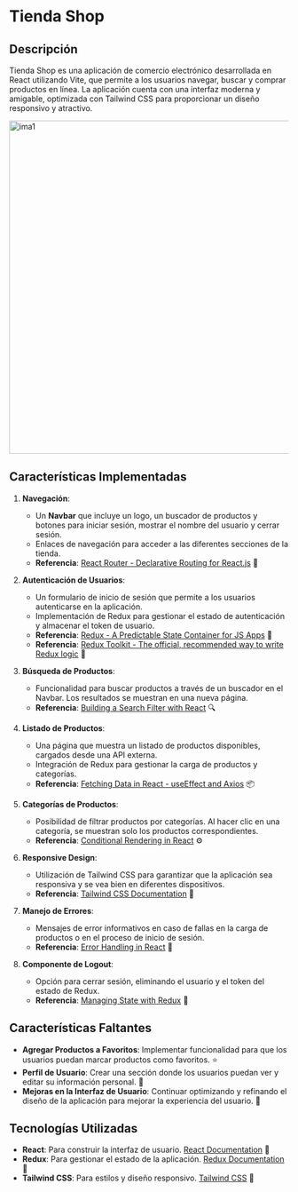 # Tienda Shop

## Descripción
Tienda Shop es una aplicación de comercio electrónico desarrollada en React utilizando Vite, que permite a los usuarios navegar, buscar y comprar productos en línea. La aplicación cuenta con una interfaz moderna y amigable, optimizada con Tailwind CSS para proporcionar un diseño responsivo y atractivo.


<img src="./ima1.png" alt="ima1" width="600" /> 


## Características Implementadas

1. **Navegación**:
   - Un **Navbar** que incluye un logo, un buscador de productos y botones para iniciar sesión, mostrar el nombre del usuario y cerrar sesión.
   - Enlaces de navegación para acceder a las diferentes secciones de la tienda.
   - **Referencia**: [React Router - Declarative Routing for React.js](https://reactrouter.com/en/main) 🔗

2. **Autenticación de Usuarios**:
   - Un formulario de inicio de sesión que permite a los usuarios autenticarse en la aplicación.
   - Implementación de Redux para gestionar el estado de autenticación y almacenar el token de usuario.
   - **Referencia**: [Redux - A Predictable State Container for JS Apps](https://redux.js.org/introduction/getting-started) 🔗
   - **Referencia**: [Redux Toolkit - The official, recommended way to write Redux logic](https://redux-toolkit.js.org/introduction/getting-started) 🔗

3. **Búsqueda de Productos**:
   - Funcionalidad para buscar productos a través de un buscador en el Navbar. Los resultados se muestran en una nueva página.
   - **Referencia**: [Building a Search Filter with React](https://www.freecodecamp.org/news/how-to-create-a-simple-search-filter-in-react/) 🔍

4. **Listado de Productos**:
   - Una página que muestra un listado de productos disponibles, cargados desde una API externa.
   - Integración de Redux para gestionar la carga de productos y categorías.
   - **Referencia**: [Fetching Data in React - useEffect and Axios](https://reactjs.org/docs/faq-ajax.html) 📦

5. **Categorías de Productos**:
   - Posibilidad de filtrar productos por categorías. Al hacer clic en una categoría, se muestran solo los productos correspondientes.
   - **Referencia**: [Conditional Rendering in React](https://reactjs.org/docs/conditional-rendering.html) ⚙️

6. **Responsive Design**:
   - Utilización de Tailwind CSS para garantizar que la aplicación sea responsiva y se vea bien en diferentes dispositivos.
   - **Referencia**: [Tailwind CSS Documentation](https://tailwindcss.com/docs) 📐

7. **Manejo de Errores**:
   - Mensajes de error informativos en caso de fallas en la carga de productos o en el proceso de inicio de sesión.
   - **Referencia**: [Error Handling in React](https://reactjs.org/docs/error-boundaries.html) 🚨

8. **Componente de Logout**:
   - Opción para cerrar sesión, eliminando el usuario y el token del estado de Redux.
   - **Referencia**: [Managing State with Redux](https://redux.js.org/tutorials/overview) 🔄

## Características Faltantes
- **Agregar Productos a Favoritos**: Implementar funcionalidad para que los usuarios puedan marcar productos como favoritos. ⭐
- **Perfil de Usuario**: Crear una sección donde los usuarios puedan ver y editar su información personal. 👤
- **Mejoras en la Interfaz de Usuario**: Continuar optimizando y refinando el diseño de la aplicación para mejorar la experiencia del usuario. 🎨

## Tecnologías Utilizadas
- **React**: Para construir la interfaz de usuario. [React Documentation](https://reactjs.org/docs/getting-started.html) 📖
- **Redux**: Para gestionar el estado de la aplicación. [Redux Documentation](https://redux.js.org/introduction/getting-started) 📘
- **Tailwind CSS**: Para estilos y diseño responsivo. [Tailwind CSS](https://tailwindcss.com/) 🎨
